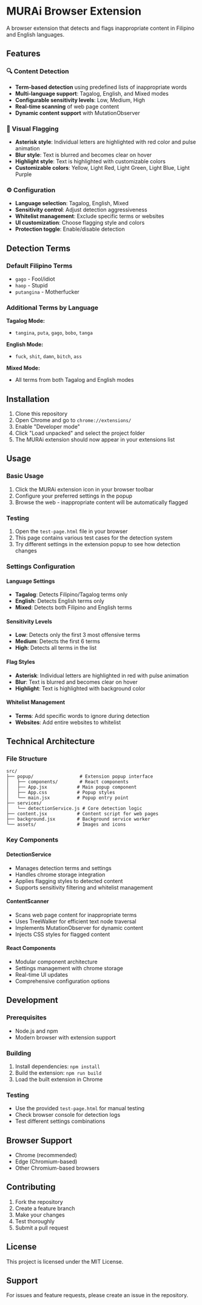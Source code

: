 # MURAi Browser Extension

A browser extension that detects and flags inappropriate content in Filipino and English languages.

## Features

### 🔍 Content Detection
- **Term-based detection** using predefined lists of inappropriate words
- **Multi-language support**: Tagalog, English, and Mixed modes
- **Configurable sensitivity levels**: Low, Medium, High
- **Real-time scanning** of web page content
- **Dynamic content support** with MutationObserver

### 🎨 Visual Flagging
- **Asterisk style**: Individual letters are highlighted with red color and pulse animation
- **Blur style**: Text is blurred and becomes clear on hover
- **Highlight style**: Text is highlighted with customizable colors
- **Customizable colors**: Yellow, Light Red, Light Green, Light Blue, Light Purple

### ⚙️ Configuration
- **Language selection**: Tagalog, English, Mixed
- **Sensitivity control**: Adjust detection aggressiveness
- **Whitelist management**: Exclude specific terms or websites
- **UI customization**: Choose flagging style and colors
- **Protection toggle**: Enable/disable detection

## Detection Terms

### Default Filipino Terms
- `gago` - Fool/idiot
- `haop` - Stupid
- `putangina` - Motherfucker

### Additional Terms by Language

**Tagalog Mode:**
- `tangina`, `puta`, `gago`, `bobo`, `tanga`

**English Mode:**
- `fuck`, `shit`, `damn`, `bitch`, `ass`

**Mixed Mode:**
- All terms from both Tagalog and English modes

## Installation

1. Clone this repository
2. Open Chrome and go to `chrome://extensions/`
3. Enable "Developer mode"
4. Click "Load unpacked" and select the project folder
5. The MURAi extension should now appear in your extensions list

## Usage

### Basic Usage
1. Click the MURAi extension icon in your browser toolbar
2. Configure your preferred settings in the popup
3. Browse the web - inappropriate content will be automatically flagged

### Testing
1. Open the `test-page.html` file in your browser
2. This page contains various test cases for the detection system
3. Try different settings in the extension popup to see how detection changes

### Settings Configuration

#### Language Settings
- **Tagalog**: Detects Filipino/Tagalog terms only
- **English**: Detects English terms only  
- **Mixed**: Detects both Filipino and English terms

#### Sensitivity Levels
- **Low**: Detects only the first 3 most offensive terms
- **Medium**: Detects the first 6 terms
- **High**: Detects all terms in the list

#### Flag Styles
- **Asterisk**: Individual letters are highlighted in red with pulse animation
- **Blur**: Text is blurred and becomes clear on hover
- **Highlight**: Text is highlighted with background color

#### Whitelist Management
- **Terms**: Add specific words to ignore during detection
- **Websites**: Add entire websites to whitelist

## Technical Architecture

### File Structure
```
src/
├── popup/                 # Extension popup interface
│   ├── components/        # React components
│   ├── App.jsx           # Main popup component
│   ├── App.css           # Popup styles
│   └── main.jsx          # Popup entry point
├── services/
│   └── detectionService.js # Core detection logic
├── content.jsx           # Content script for web pages
├── background.jsx        # Background service worker
└── assets/               # Images and icons
```

### Key Components

#### DetectionService
- Manages detection terms and settings
- Handles chrome storage integration
- Applies flagging styles to detected content
- Supports sensitivity filtering and whitelist management

#### ContentScanner
- Scans web page content for inappropriate terms
- Uses TreeWalker for efficient text node traversal
- Implements MutationObserver for dynamic content
- Injects CSS styles for flagged content

#### React Components
- Modular component architecture
- Settings management with chrome storage
- Real-time UI updates
- Comprehensive configuration options

## Development

### Prerequisites
- Node.js and npm
- Modern browser with extension support

### Building
1. Install dependencies: `npm install`
2. Build the extension: `npm run build`
3. Load the built extension in Chrome

### Testing
- Use the provided `test-page.html` for manual testing
- Check browser console for detection logs
- Test different settings combinations

## Browser Support
- Chrome (recommended)
- Edge (Chromium-based)
- Other Chromium-based browsers

## Contributing
1. Fork the repository
2. Create a feature branch
3. Make your changes
4. Test thoroughly
5. Submit a pull request

## License
This project is licensed under the MIT License.

## Support
For issues and feature requests, please create an issue in the repository.